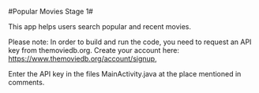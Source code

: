 #Popular Movies Stage 1#

This app helps users search popular and recent movies. 

Please note: In order to build and run the code, you need to request an API key from themoviedb.org. Create your account here: https://www.themoviedb.org/account/signup, 

Enter the API key in the files MainActivity.java at the place mentioned in comments. 
